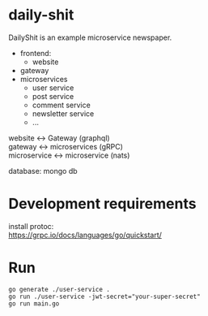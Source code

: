 # daily-shit
DailyShit is an example microservice newspaper.

* frontend:
    * website
* gateway
* microservices
    * user service
    * post service
    * comment service
    * newsletter service
    * ...
    
website <-> Gateway (graphql)  
gateway <-> microservices (gRPC)  
microservice <-> microservice (nats) 

database: mongo db

# Development requirements

install protoc:  
https://grpc.io/docs/languages/go/quickstart/

# Run

`go generate ./user-service .`  
`go run ./user-service -jwt-secret="your-super-secret"`  
`go run main.go`  